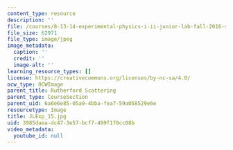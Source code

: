 ```yaml
---
content_type: resource
description: ''
file: /courses/8-13-14-experimental-physics-i-ii-junior-lab-fall-2016-spring-2017/3985daeadc473e57bcf7499f1f0cc08b_JLExp_15.jpg
file_size: 62971
file_type: image/jpeg
image_metadata:
  caption: ''
  credit: ''
  image-alt: ''
learning_resource_types: []
license: https://creativecommons.org/licenses/by-nc-sa/4.0/
ocw_type: OCWImage
parent_title: Rutherford Scattering
parent_type: CourseSection
parent_uid: 6a6e6e85-05a9-4bba-fea7-59a058529e6e
resourcetype: Image
title: JLExp_15.jpg
uid: 3985daea-dc47-3e57-bcf7-499f1f0cc08b
video_metadata:
  youtube_id: null
---
```

